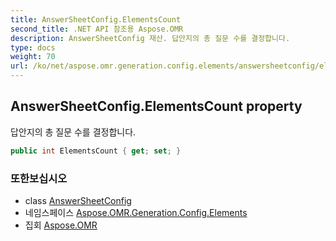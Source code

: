 ```yaml
---
title: AnswerSheetConfig.ElementsCount
second_title: .NET API 참조용 Aspose.OMR
description: AnswerSheetConfig 재산. 답안지의 총 질문 수를 결정합니다.
type: docs
weight: 70
url: /ko/net/aspose.omr.generation.config.elements/answersheetconfig/elementscount/
---
```

## AnswerSheetConfig.ElementsCount property

답안지의 총 질문 수를 결정합니다.

```csharp
public int ElementsCount { get; set; }
```

### 또한보십시오

* class [AnswerSheetConfig](../)
* 네임스페이스 [Aspose.OMR.Generation.Config.Elements](../../answersheetconfig/)
* 집회 [Aspose.OMR](../../../)


